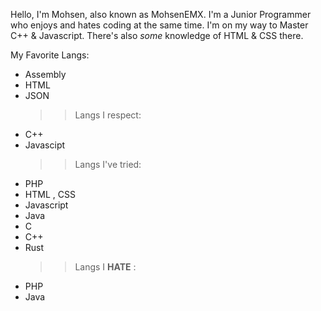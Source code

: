 Hello, I'm Mohsen, also known as MohsenEMX.
I'm a Junior Programmer who enjoys and hates coding at the same time.
I'm on my way to Master C++ & Javascript. There's also *some* knowledge of HTML & CSS there.

My Favorite Langs:
- Assembly
- HTML
- JSON
  >> Langs I respect:
- C++
- Javascipt
  >> Langs I've tried:
- PHP
- HTML , CSS
- Javascript
- Java
- C
- C++
- Rust
  >> Langs I **HATE** :
- PHP
- Java
